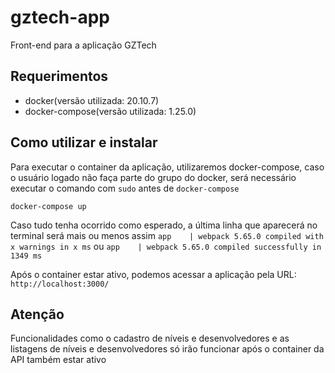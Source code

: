 # gztech-app
Front-end para a aplicação GZTech

## Requerimentos
* docker(versão utilizada: 20.10.7)
* docker-compose(versão utilizada: 1.25.0)

## Como utilizar e instalar
Para executar o container da aplicação, utilizaremos docker-compose, caso o usuário logado não faça parte do grupo do docker, será necessário executar o comando com `sudo` antes de `docker-compose`
~~~
docker-compose up
~~~
Caso tudo tenha ocorrido como esperado, a última linha que aparecerá no terminal será mais ou menos assim 
`app    | webpack 5.65.0 compiled with x warnings in x ms` ou `app    | webpack 5.65.0 compiled successfully in 1349 ms`

Após o container estar ativo, podemos acessar a aplicação pela URL: `http://localhost:3000/`

## Atenção
Funcionalidades como o cadastro de níveis e desenvolvedores e as listagens de níveis e desenvolvedores só irão funcionar após o container da API também estar ativo
